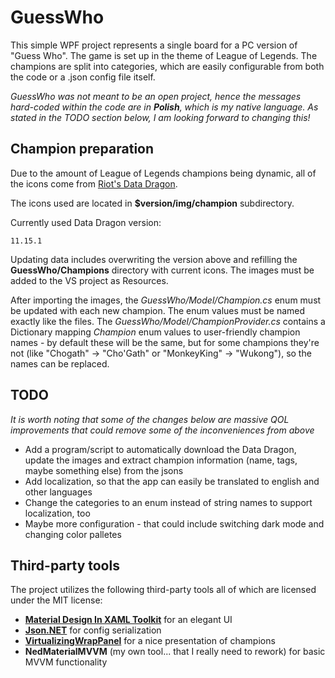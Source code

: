 ﻿# GuessWho

This simple WPF project represents a single board for a PC version of "Guess Who". The game is set up in the theme of League of Legends.
The champions are split into categories, which are easily configurable from both the code or a .json config file itself.

*GuessWho was not meant to be an open project, hence the messages hard-coded within the code are in **Polish**, which is my native language. As stated in the TODO section below, I am looking forward to changing this!*

## Champion preparation

Due to the amount of League of Legends champions being dynamic, all of the icons come from [Riot's Data Dragon](https://developer.riotgames.com/docs/lol).

The icons used are located in **$version/img/champion** subdirectory.

Currently used Data Dragon version:
```
11.15.1
```

Updating data includes overwriting the version above and refilling the **GuessWho/Champions** directory with current icons. The images must be added to the VS project as Resources.

After importing the images, the *GuessWho/Model/Champion.cs* enum must be updated with each new champion. The enum values must be named exactly like the files. The *GuessWho/Model/ChampionProvider.cs* contains a Dictionary mapping *Champion* enum values to user-friendly champion names - by default these will be the same, but for some champions they're not (like "Chogath" -> "Cho'Gath" or "MonkeyKing" -> "Wukong"), so the names can be replaced.

## TODO

*It is worth noting that some of the changes below are massive QOL improvements that could remove some of the inconveniences from above*

- Add a program/script to automatically download the Data Dragon, update the images and extract champion information (name, tags, maybe something else) from the jsons
- Add localization, so that the app can easily be translated to english and other languages
- Change the categories to an enum instead of string names to support localization, too
- Maybe more configuration - that could include switching dark mode and changing color palletes

## Third-party tools

The project utilizes the following third-party tools all of which are licensed under the MIT license:

- [**Material Design In XAML Toolkit**](https://github.com/MaterialDesignInXAML/MaterialDesignInXamlToolkit) for an elegant UI
- [**Json.NET**](https://github.com/JamesNK/Newtonsoft.Json) for config serialization
- [**VirtualizingWrapPanel**](https://github.com/sbaeumlisberger/VirtualizingWrapPanel) for a nice presentation of champions
- **NedMaterialMVVM** (my own tool... that I really need to rework) for basic MVVM functionality